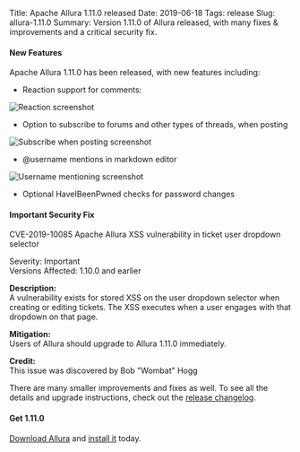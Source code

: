 Title: Apache Allura 1.11.0 released
Date: 2019-06-18
Tags: release
Slug: allura-1.11.0
Summary: Version 1.11.0 of Allura released, with many fixes & improvements and a critical security fix.

#### New Features

Apache Allura 1.11.0 has been released, with new features including:

* Reaction support for comments:

![Reaction screenshot]({filename}/images/2019-reactions.png)

* Option to subscribe to forums and other types of threads, when posting

![Subscribe when posting screenshot]({filename}/images/2019-post-subscribe.png)

* @username mentions in markdown editor

![Username mentioning screenshot]({filename}/images/2019-usernames.png)

* Optional HaveIBeenPwned checks for password changes

#### Important Security Fix

CVE-2019-10085 Apache Allura XSS vulnerability in ticket user dropdown selector

Severity: Important<br>
Versions Affected: 1.10.0 and earlier

**Description:**<br>
A vulnerability exists for stored XSS on the user dropdown selector when
creating or editing tickets.  The XSS executes when a user engages with that
dropdown on that page.

**Mitigation:**<br>
Users of Allura should upgrade to Allura 1.11.0 immediately.

**Credit:**<br>
This issue was discovered by Bob "Wombat" Hogg


There are many smaller improvements and fixes as well.  To see all the details and upgrade instructions, check out the [release changelog](https://forge-allura.apache.org/p/allura/git/ci/master/tree/CHANGES).


#### Get 1.11.0

[Download Allura](http://www.apache.org/dyn/closer.cgi/allura/) and [install it](https://forge-allura.apache.org/docs/getting_started/installation.html) today.
